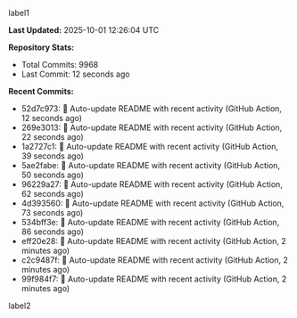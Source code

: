 
label1 
<!-- ACTIVITY_START -->
**Last Updated:** 2025-10-01 12:26:04 UTC

**Repository Stats:**
- Total Commits: 9968
- Last Commit: 12 seconds ago

**Recent Commits:**
- 52d7c973: 🤖 Auto-update README with recent activity (GitHub Action, 12 seconds ago)
- 269e3013: 🤖 Auto-update README with recent activity (GitHub Action, 22 seconds ago)
- 1a2727c1: 🤖 Auto-update README with recent activity (GitHub Action, 39 seconds ago)
- 5ae2fabe: 🤖 Auto-update README with recent activity (GitHub Action, 50 seconds ago)
- 96229a27: 🤖 Auto-update README with recent activity (GitHub Action, 62 seconds ago)
- 4d393560: 🤖 Auto-update README with recent activity (GitHub Action, 73 seconds ago)
- 534bff3e: 🤖 Auto-update README with recent activity (GitHub Action, 86 seconds ago)
- eff20e28: 🤖 Auto-update README with recent activity (GitHub Action, 2 minutes ago)
- c2c9487f: 🤖 Auto-update README with recent activity (GitHub Action, 2 minutes ago)
- 99f984f7: 🤖 Auto-update README with recent activity (GitHub Action, 2 minutes ago)
<!-- ACTIVITY_END -->

label2
